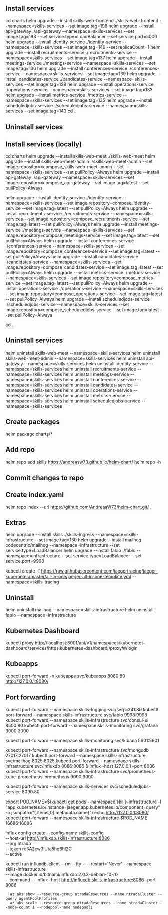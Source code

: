## Install services
cd charts
helm upgrade --install skills-web-frontend ./skills-web-frontend --namespace=skills-services --set image.tag=196
helm upgrade --install api-gateway ./api-gateway --namespace=skills-services  --set image.tag=193 --set service.type=LoadBalancer --set service.port=5000
helm upgrade --install identity-service ./identity-service --namespace=skills-services --set image.tag=149  --set replicaCount=1
helm upgrade --install recruitments-service ./recruitments-service --namespace=skills-services  --set image.tag=137
helm upgrade --install meetings-service ./meetings-service --namespace=skills-services  --set image.tag=136
helm upgrade --install conferences-service ./conferences-service --namespace=skills-services  --set image.tag=139
helm upgrade --install candidates-service ./candidates-service --namespace=skills-services  --set image.tag=138
helm upgrade --install operations-service ./operations-service --namespace=skills-services  --set image.tag=183
helm upgrade --install metrics-service ./metrics-service --namespace=skills-services  --set image.tag=135
helm upgrade --install scheduledjobs-service ./scheduledjobs-service --namespace=skills-services  --set image.tag=143
cd ..
## Uninstall services

## Install services (locally)
cd charts
helm upgrade --install skills-web-meet ./skills-web-meet 
helm upgrade --install skills-web-meet-admin ./skills-web-meet-admin --set image.repository=compose_skills-web-meet-admin --set --namespace=skills-services --set pullPolicy=Always
helm upgrade --install api-gateway ./api-gateway --namespace=skills-services  --set image.repository=compose_api-gateway --set image.tag=latest --set pullPolicy=Always


helm upgrade --install identity-service ./identity-service --namespace=skills-services --set image.repository=compose_identity-service --set image.tag=latest --set pullPolicy=Always
helm upgrade --install recruitments-service ./recruitments-service --namespace=skills-services  --set image.repository=compose_recruitments-service --set image.tag=latest --set pullPolicy=Always
helm upgrade --install meetings-service ./meetings-service --namespace=skills-services  --set image.repository=compose_meetings-service --set image.tag=latest --set pullPolicy=Always
helm upgrade --install conferences-service ./conferences-service --namespace=skills-services  --set image.repository=compose_conferences-service --set image.tag=latest --set pullPolicy=Always
helm upgrade --install candidates-service ./candidates-service --namespace=skills-services  --set image.repository=compose_candidates-service --set image.tag=latest --set pullPolicy=Always
helm upgrade --install metrics-service ./metrics-service --namespace=skills-services  --set image.repository=compose_metrics-service --set image.tag=latest --set pullPolicy=Always
helm upgrade --install operations-service ./operations-service --namespace=skills-services  --set image.repository=compose_operations-service --set image.tag=latest --set pullPolicy=Always 
helm upgrade --install scheduledjobs-service ./scheduledjobs-service --namespace=skills-services  --set image.repository=compose_scheduledjobs-service --set image.tag=latest --set pullPolicy=Always 

cd ..
## Uninstall services

helm uninstall skills-web-meet --namespace=skills-services
helm uninstall skills-web-meet-admin --namespace=skills-services
helm uninstall api-gateway --namespace=skills-services
helm uninstall identity-service --namespace=skills-services
helm uninstall recruitments-service --namespace=skills-services
helm uninstall meetings-service --namespace=skills-services
helm uninstall conferences-service --namespace=skills-services
helm uninstall candidates-service --namespace=skills-services
helm uninstall operations-service --namespace=skills-services
helm uninstall metrics-service --namespace=skills-services
helm uninstall scheduledjobs-service --namespace=skills-services

## Create packages
helm package charts/*   

## Add repo
helm repo add skills https://andreasw73.github.io/helm-chart/
helm repo -h

## Commit changes to repo

## Create index.yaml
helm repo index --url https://github.com/AndreasW73/helm-chart.git/ .

## Extras  
helm upgrade --install skills ./skills-ingress --namespace=skills-infrastructure  --set image.tag=150
helm upgrade --install mailhog codecentric/mailhog --namespace=infrastructure --set service.type=LoadBalancer
helm upgrade --install fabio ./fabio --namespace=infrastructure --set service.type=LoadBalancer --set service.port=9998


kubectl create -f https://raw.githubusercontent.com/jaegertracing/jaeger-kubernetes/master/all-in-one/jaeger-all-in-one-template.yml --namespace=skills-tracing
  

## Uninstall

helm uninstall mailhog --namespace=skills-infrastructure
helm uninstall fabio --namespace=infrastructure

  

## Kubernetes Dashboard
kubectl proxy
http://localhost:8001/api/v1/namespaces/kubernetes-dashboard/services/https:kubernetes-dashboard:/proxy/#/login

## Kubeapps
kubectl port-forward -n kubeapps svc/kubeapps 8080:80
http://127.0.0.1:8080/

## Port forwarding
kubectl port-forward --namespace skills-logging svc/seq 5341:80
kubectl port-forward --namespace skills-infrastructure svc/fabio 9998:9998
kubectl port-forward --namespace skills-infrastructure svc/consul-ui 8500:80
kubectl port-forward --namespace skills-monitoring  svc/grafana 3000:3000

kubectl port-forward --namespace skills-monitoring svc/kibana 5601:5601

kubectl port-forward --namespace skills-infrastructure svc/mongodb 27017:27017
kubectl port-forward --namespace skills-infrastructure svc/mailhog 8025:8025
kubectl port-forward --namespace skills-infrastructure svc/influxdb 8086:8086 & influx -host 127.0.0.1 -port 8086
kubectl port-forward --namespace skills-infrastructure svc/prometheus-kube-prometheus-prometheus 9090:9090

kubectl port-forward --namespace skills-services svc/scheduledjobs-service 8090:80


export POD_NAME=$(kubectl get pods --namespace skills-infrastructure -l "app.kubernetes.io/instance=jaeger,app.kubernetes.io/component=query" -o jsonpath="{.items[0].metadata.name}")
echo http://127.0.0.1:8080/
kubectl port-forward --namespace skills-infrastructure $POD_NAME 16686:16686


influx config create --config-name skills-config \
--host-url http://influxdb.skills-infrastructure:8086 \
--org ntrada \
--token  rc3A2cw3lUta5hq6hl2C\
--active

kubectl run influxdb-client --rm --tty -i --restart='Never' --namespace skills-infrastructure  \
      --image docker.io/bitnami/influxdb:2.0.3-debian-10-r0 \
      --command -- influx -host http://influxdb.skills-infrastructure:8086 -port 8086

      az aks show --resource-group ntradaResources --name ntradaCluster --query agentPoolProfiles
      az aks scale --resource-group ntradaResources --name ntradaCluster --node-count 1 --nodepool-name nodepool1


